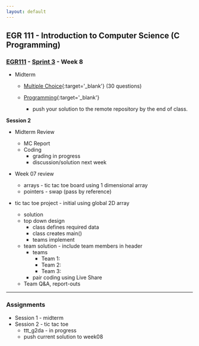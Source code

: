 ```yaml
---
layout: default
---
```


## EGR 111 - Introduction to Computer Science (C Programming)

### [EGR111](../../) - [Sprint 3](../) - Week 8 

- Midterm
  - [Multiple Choice](https://forms.office.com/Pages/ResponsePage.aspx?id=DQSIkWdsW0yxEjajBLZtrQAAAAAAAAAAAAN__oklORZUM0k2N1Q2NFFINzVUUUVIMEVKUzVOME9MRy4u){:target='_blank'} (30 questions)
  
  - [Programming](midterm_prog.md){:target='_blank'} 
    - push your solution to the remote repository by the end of class.  


**Session 2**

- Midterm Review
  - MC Report
  - Coding 
    - grading in progress
    - discussion/solution next week

- Week 07 review
  - arrays - tic tac toe board using 1 dimensional array
  - pointers - swap (pass by reference)

- tic tac toe project - initial using global 2D array
  - solution
  - top down design
    - class defines required data
    - class creates main()
    - teams implement
  - team solution - include team members in header
    - teams
      - Team 1:
      - Team 2:
      - Team 3:
    - pair coding using Live Share
  - Team Q&A, report-outs

---

### Assignments

- Session 1 - midterm
- Session 2 - tic tac toe
  - ttt_g2da - in progress
  - push current solution to week08 
